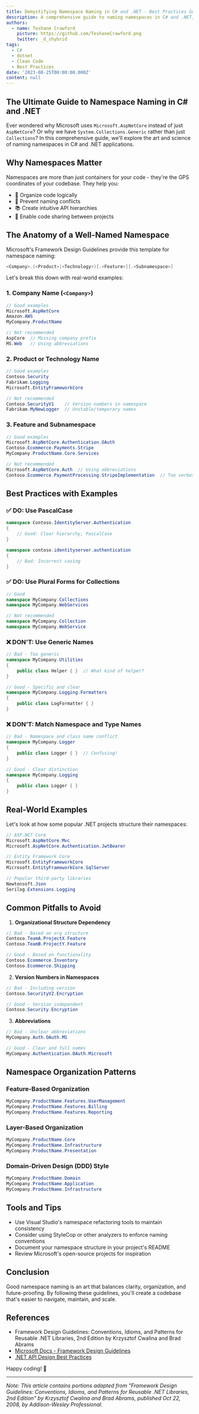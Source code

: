 ```yaml
---
title: Demystifying Namespace Naming in C# and .NET - Best Practices Guide
description: A comprehensive guide to naming namespaces in C# and .NET, including best practices, common pitfalls, and real-world examples.
authors:
  - name: Teshane Crawford
    picture: https://github.com/TeshaneCrawford.png
    twitter: _d_shybrid
tags:
  - C#
  - dotnet
  - Clean Code
  - Best Practices
date: '2023-08-25T00:00:00.000Z'
content: null
---
```


## The Ultimate Guide to Namespace Naming in C# and .NET

Ever wondered why Microsoft uses `Microsoft.AspNetCore` instead of just `AspNetCore`? Or why we have `System.Collections.Generic` rather than just `Collections`? In this comprehensive guide, we'll explore the art and science of naming namespaces in C# and .NET applications.

## Why Namespaces Matter

Namespaces are more than just containers for your code - they're the GPS coordinates of your codebase. They help you:

- 🎯 Organize code logically
- 🔄 Prevent naming conflicts
- 📚 Create intuitive API hierarchies
- 🤝 Enable code sharing between projects

## The Anatomy of a Well-Named Namespace

Microsoft's Framework Design Guidelines provide this template for namespace naming:

```cs [file.cs]
<Company>.(<Product>|<Technology>)[.<Feature>][.<Subnamespace>]
```

Let's break this down with real-world examples:

### 1. Company Name (`<Company>`)

```cs
// Good examples
Microsoft.AspNetCore
Amazon.AWS
MyCompany.ProductName

// Not recommended
AspCore  // Missing company prefix
MS.Web   // Using abbreviations
```

### 2. Product or Technology Name

```cs
// Good examples
Contoso.Security
Fabrikam.Logging
Microsoft.EntityFrameworkCore

// Not recommended
Contoso.SecurityV1    // Version numbers in namespace
Fabrikam.MyNewLogger  // Unstable/temporary names
```

### 3. Feature and Subnamespace

```cs
// Good examples
Microsoft.AspNetCore.Authentication.OAuth
Contoso.Ecommerce.Payments.Stripe
MyCompany.ProductName.Core.Services

// Not recommended
Microsoft.AspNetCore.Auth  // Using abbreviations
Contoso.Ecommerce.PaymentProcessing.StripeImplementation  // Too verbose
```

## Best Practices with Examples

### ✅ DO: Use PascalCase

```cs [GoodFile.cs]
namespace Contoso.IdentityServer.Authentication
{
    // Good: Clear hierarchy, PascalCase
}

namespace contoso.identityserver.authentication
{
    // Bad: Incorrect casing
}
```

### ✅ DO: Use Plural Forms for Collections

```cs
// Good
namespace MyCompany.Collections
namespace MyCompany.WebServices

// Not recommended
namespace MyCompany.Collection
namespace MyCompany.WebService
```

### ❌ DON'T: Use Generic Names

```cs [BadFile.cs]
// Bad - Too generic
namespace MyCompany.Utilities
{
    public class Helper { }  // What kind of helper?
}

// Good - Specific and clear
namespace MyCompany.Logging.Formatters
{
    public class LogFormatter { }
}
```

### ❌ DON'T: Match Namespace and Type Names

```cs [BadFile.cs]
// Bad - Namespace and class name conflict
namespace MyCompany.Logger
{
    public class Logger { }  // Confusing!
}

// Good - Clear distinction
namespace MyCompany.Logging
{
    public class Logger { }
}
```

## Real-World Examples

Let's look at how some popular .NET projects structure their namespaces:

```cs
// ASP.NET Core
Microsoft.AspNetCore.Mvc
Microsoft.AspNetCore.Authentication.JwtBearer

// Entity Framework Core
Microsoft.EntityFrameworkCore
Microsoft.EntityFrameworkCore.SqlServer

// Popular third-party libraries
Newtonsoft.Json
Serilog.Extensions.Logging
```

## Common Pitfalls to Avoid

1. **Organizational Structure Dependency**

```cs
// Bad - Based on org structure
Contoso.TeamA.ProjectX.Feature
Contoso.TeamB.ProjectY.Feature

// Good - Based on functionality
Contoso.Ecommerce.Inventory
Contoso.Ecommerce.Shipping
```

2. **Version Numbers in Namespaces**

```cs
// Bad - Including version
Contoso.SecurityV2.Encryption

// Good - Version independent
Contoso.Security.Encryption
```

3. **Abbreviations**

```cs
// Bad - Unclear abbreviations
MyCompany.Auth.OAuth.MS

// Good - Clear and full names
MyCompany.Authentication.OAuth.Microsoft
```

## Namespace Organization Patterns

### Feature-Based Organization

```cs
MyCompany.ProductName.Features.UserManagement
MyCompany.ProductName.Features.Billing
MyCompany.ProductName.Features.Reporting
```

### Layer-Based Organization

```cs
MyCompany.ProductName.Core
MyCompany.ProductName.Infrastructure
MyCompany.ProductName.Presentation
```

### Domain-Driven Design (DDD) Style

```cs
MyCompany.ProductName.Domain
MyCompany.ProductName.Application
MyCompany.ProductName.Infrastructure
```

## Tools and Tips

- Use Visual Studio's namespace refactoring tools to maintain consistency
- Consider using StyleCop or other analyzers to enforce naming conventions
- Document your namespace structure in your project's README
- Review Microsoft's open-source projects for inspiration

## Conclusion

Good namespace naming is an art that balances clarity, organization, and future-proofing. By following these guidelines, you'll create a codebase that's easier to navigate, maintain, and scale.

## References

- Framework Design Guidelines: Conventions, Idioms, and Patterns for Reusable .NET Libraries, 2nd Edition by Krzysztof Cwalina and Brad Abrams
- [Microsoft Docs - Framework Design Guidelines](https://docs.microsoft.com/en-us/dotnet/standard/design-guidelines/)
- [.NET API Design Best Practices](https://github.com/dotnet/runtime/blob/main/docs/coding-guidelines/framework-design-guidelines-digest.md)

Happy coding! 🚀

---

_Note: This article contains portions adapted from "Framework Design Guidelines: Conventions, Idioms, and Patterns for Reusable .NET Libraries, 2nd Edition" by Krzysztof Cwalina and Brad Abrams, published Oct 22, 2008, by Addison-Wesley Professional._
